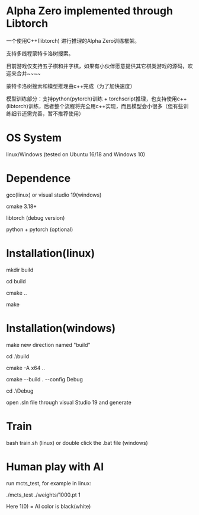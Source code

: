 # Alpha Zero implemented through Libtorch

一个使用C++(libtorch) 进行推理的Alpha Zero训练框架。

支持多线程蒙特卡洛树搜索。

目前游戏仅支持五子棋和井字棋，如果有小伙伴愿意提供其它棋类游戏的源码，欢迎来合并~~~~

蒙特卡洛树搜索和模型推理由c++完成（为了加快速度）

模型训练部分：支持python(pytorch)训练 + torchscript推理，也支持使用c++(libtorch)训练，后者整个流程将完全用c++实现，而且模型会小很多（但有些训练细节还需完善，暂不推荐使用）


# OS System
linux/Windows (tested on Ubuntu 16/18 and Windows 10)

# Dependence
gcc(linux) or visual studio 19(windows)

cmake 3.18+

libtorch (debug version)

python + pytorch (optional)


# Installation(linux)
mkdir build

cd build

cmake ..

make


# Installation(windows)
make new direction named "build" 

cd .\build

cmake -A x64 ..

cmake --build . --config Debug

cd .\Debug

open .sln file through visual Studio 19 and generate


# Train
bash train.sh (linux) or double click the .bat file (windows)


# Human play with AI
run mcts_test, for example in linux:

./mcts_test ./weights/1000.pt 1

Here 1(0) = AI color is black(white) 
